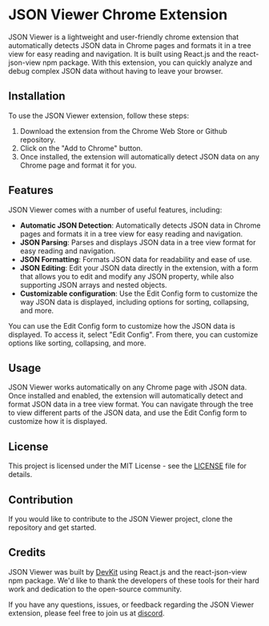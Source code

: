 # JSON Viewer Chrome Extension

JSON Viewer is a lightweight and user-friendly chrome extension that automatically detects JSON data in Chrome pages and formats it in a tree view for easy reading and navigation. It is built using React.js and the react-json-view npm package. With this extension, you can quickly analyze and debug complex JSON data without having to leave your browser.

## Installation

To use the JSON Viewer extension, follow these steps:

1. Download the extension from the Chrome Web Store or Github repository.
2. Click on the "Add to Chrome" button.
3. Once installed, the extension will automatically detect JSON data on any Chrome page and format it for you.

## Features

JSON Viewer comes with a number of useful features, including:

- **Automatic JSON Detection**: Automatically detects JSON data in Chrome pages and formats it in a tree view for easy reading and navigation.
- **JSON Parsing**: Parses and displays JSON data in a tree view format for easy reading and navigation.
- **JSON Formatting**: Formats JSON data for readability and ease of use.
- **JSON Editing**: Edit your JSON data directly in the extension, with a form that allows you to edit and modify any JSON property, while also supporting JSON arrays and nested objects.
- **Customizable configuration**: Use the Edit Config form to customize the way JSON data is displayed, including options for sorting, collapsing, and more.

You can use the Edit Config form to customize how the JSON data is displayed. To access it, select "Edit Config". From there, you can customize options like sorting, collapsing, and more.

## Usage

JSON Viewer works automatically on any Chrome page with JSON data. Once installed and enabled, the extension will automatically detect and format JSON data in a tree view format. You can navigate through the tree to view different parts of the JSON data, and use the Edit Config form to customize how it is displayed.

## License

This project is licensed under the MIT License - see the [LICENSE](https://github.com/get-devkit/json-viewer/blob/main/LICENSE.md) file for details. 

## Contribution

If you would like to contribute to the JSON Viewer project, clone the repository and get started.

## Credits

JSON Viewer was built by [DevKit](https://www.getdevkit.com/) using React.js and the react-json-view npm package. We'd like to thank the developers of these tools for their hard work and dedication to the open-source community. 

If you have any questions, issues, or feedback regarding the JSON Viewer extension, please feel free to join us at [discord](https://discord.com/invite/qFaUEhsME8).
